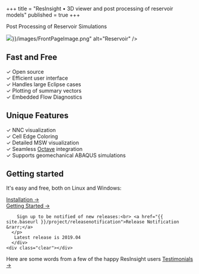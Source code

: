 +++
title = "ResInsight &bull; 3D viewer and post processing of reservoir models"
published = true
+++

<section class="intro">
  <div class="grid">
    <div class="unit whole center-on-mobiles">
      <p class="first">Post Processing of Reservoir Simulations</p>
    </div>
    <div class="post-content">
	  <img src="{{< relref "" >}}/images/FrontPageImage.png" alt="Reservoir" />
    </div>
  </div>
</section>
<section class="features">
  <div class="grid">
    <div class="unit one-third">
      <h2>Fast and Free</h2>
      <p>
        &#x2713; Open source<br>
        &#x2713; Efficient user interface<br>
	&#x2713; Handles large Eclipse cases<br>
        &#x2713; Plotting of summary vectors<br>
	&#x2713; Embedded Flow Diagnostics<br>
      </p>
    </div>
    <div class="unit one-third">
      <h2>Unique Features</h2>
      <p>
        &#x2713; NNC visualization<br>
        &#x2713; Cell Edge Coloring<br>
        &#x2713; Detailed MSW visualization<br>
        &#x2713; Seamless <a href="http://www.gnu.org/software/octave/"> Octave</a> integration<br>
        &#x2713; Supports geomechanical ABAQUS simulations<br>
      </p>
    </div>
    <div class="unit one-third">
      <h2>Getting started</h2>
      <p>
        It's easy and free, both on Linux and Windows:
      </p>
      <a href="{{ site.baseurl }}/docs/installation/">Installation &rarr;</a><br>
      <a href="{{ site.baseurl }}/docs/gettingstarted/">Getting Started &rarr;</a>
      <p>

        Sign up to be notified of new releases:<br> <a href="{{ site.baseurl }}/project/releasenotification">Release Notification &rarr;</a>
      </p>
       Latest release is 2019.04
      </div>
    <div class="clear"></div>
  </div>

  <div class="grid">
    <div class="unit whole center-on-mobiles">
      <p>Here are some words from a few of the happy ResInsight users <a href="{{ site.baseurl }}/project/testimonials/">Testimonials &rarr;</a> </p>
    </div>
  </div>
</section>
